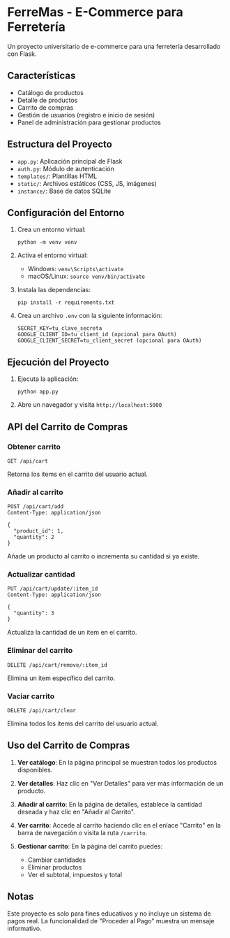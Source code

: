 # FerreMas - E-Commerce para Ferretería

Un proyecto universitario de e-commerce para una ferretería desarrollado con Flask.

## Características

- Catálogo de productos
- Detalle de productos
- Carrito de compras
- Gestión de usuarios (registro e inicio de sesión)
- Panel de administración para gestionar productos

## Estructura del Proyecto

- `app.py`: Aplicación principal de Flask
- `auth.py`: Módulo de autenticación
- `templates/`: Plantillas HTML
- `static/`: Archivos estáticos (CSS, JS, imágenes)
- `instance/`: Base de datos SQLite

## Configuración del Entorno

1. Crea un entorno virtual:
   ```
   python -m venv venv
   ```

2. Activa el entorno virtual:
   - Windows: `venv\Scripts\activate`
   - macOS/Linux: `source venv/bin/activate`

3. Instala las dependencias:
   ```
   pip install -r requirements.txt
   ```

4. Crea un archivo `.env` con la siguiente información:
   ```
   SECRET_KEY=tu_clave_secreta
   GOOGLE_CLIENT_ID=tu_client_id (opcional para OAuth)
   GOOGLE_CLIENT_SECRET=tu_client_secret (opcional para OAuth)
   ```

## Ejecución del Proyecto

1. Ejecuta la aplicación:
   ```
   python app.py
   ```

2. Abre un navegador y visita `http://localhost:5000`

## API del Carrito de Compras

### Obtener carrito
```
GET /api/cart
```
Retorna los items en el carrito del usuario actual.

### Añadir al carrito
```
POST /api/cart/add
Content-Type: application/json

{
  "product_id": 1,
  "quantity": 2
}
```
Añade un producto al carrito o incrementa su cantidad si ya existe.

### Actualizar cantidad
```
PUT /api/cart/update/:item_id
Content-Type: application/json

{
  "quantity": 3
}
```
Actualiza la cantidad de un item en el carrito.

### Eliminar del carrito
```
DELETE /api/cart/remove/:item_id
```
Elimina un item específico del carrito.

### Vaciar carrito
```
DELETE /api/cart/clear
```
Elimina todos los items del carrito del usuario actual.

## Uso del Carrito de Compras

1. **Ver catálogo**: En la página principal se muestran todos los productos disponibles.

2. **Ver detalles**: Haz clic en "Ver Detalles" para ver más información de un producto.

3. **Añadir al carrito**: En la página de detalles, establece la cantidad deseada y haz clic en "Añadir al Carrito".

4. **Ver carrito**: Accede al carrito haciendo clic en el enlace "Carrito" en la barra de navegación o visita la ruta `/carrito`.

5. **Gestionar carrito**: En la página del carrito puedes:
   - Cambiar cantidades
   - Eliminar productos
   - Ver el subtotal, impuestos y total

## Notas

Este proyecto es solo para fines educativos y no incluye un sistema de pagos real. La funcionalidad de "Proceder al Pago" muestra un mensaje informativo. 
